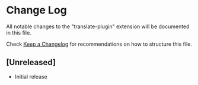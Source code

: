 # Change Log

All notable changes to the "translate-plugin" extension will be documented in this file.

Check [Keep a Changelog](http://keepachangelog.com/) for recommendations on how to structure this file.

## [Unreleased]

- Initial release